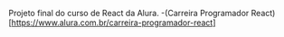 Projeto final do curso de React da Alura.
 -(Carreira Programador React)[https://www.alura.com.br/carreira-programador-react]